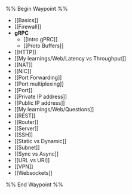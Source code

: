 %% Begin Waypoint %%
- [[Basics]]
- [[Firewall]]
- **gRPC**
	- [[Intro gPRC]]
	- [[Proto Buffers]]
- [[HTTP]]
- [[My learnings/Web/Latency vs Throughput]]
- [[NAT]]
- [[NIC]]
- [[Port Forwarding]]
- [[Port multiplexing]]
- [[Port]]
- [[Private IP address]]
- [[Public IP address]]
- [[My learnings/Web/Questions]]
- [[REST]]
- [[Router]]
- [[Server]]
- [[SSH]]
- [[Static vs Dynamic]]
- [[Subnet]]
- [[Sync vs Async]]
- [[URL vs URI]]
- [[VPN]]
- [[Websockets]]

%% End Waypoint %%